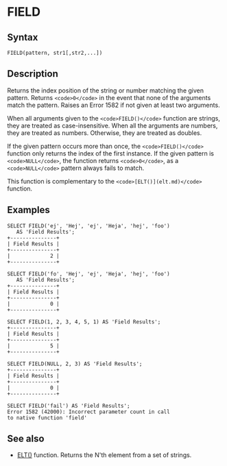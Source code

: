 
# FIELD

## Syntax


```
FIELD(pattern, str1[,str2,...])
```

## Description


Returns the index position of the string or number matching the given pattern. Returns `<code>0</code>` in the event that none of the arguments match the pattern. Raises an Error 1582 if not given at least two arguments.


When all arguments given to the `<code>FIELD()</code>` function are strings, they are treated as case-insensitive. When all the arguments are numbers, they are treated as numbers. Otherwise, they are treated as doubles.


If the given pattern occurs more than once, the	`<code>FIELD()</code>` function only returns the index of the first instance. If the given pattern is `<code>NULL</code>`, the function returns `<code>0</code>`, as a `<code>NULL</code>` pattern always fails to match.


This function is complementary to the `<code>[ELT()](elt.md)</code>` function.


## Examples


```
SELECT FIELD('ej', 'Hej', 'ej', 'Heja', 'hej', 'foo') 
   AS 'Field Results';
+---------------+
| Field Results | 
+---------------+
|             2 |
+---------------+

SELECT FIELD('fo', 'Hej', 'ej', 'Heja', 'hej', 'foo')
   AS 'Field Results';
+---------------+
| Field Results | 
+---------------+
|             0 |
+---------------+

SELECT FIELD(1, 2, 3, 4, 5, 1) AS 'Field Results';
+---------------+
| Field Results |
+---------------+
|             5 |
+---------------+

SELECT FIELD(NULL, 2, 3) AS 'Field Results';
+---------------+
| Field Results |
+---------------+
|             0 |
+---------------+

SELECT FIELD('fail') AS 'Field Results';
Error 1582 (42000): Incorrect parameter count in call
to native function 'field'
```

## See also


* [ELT()](elt.md) function. Returns the N'th element from a set of strings.

